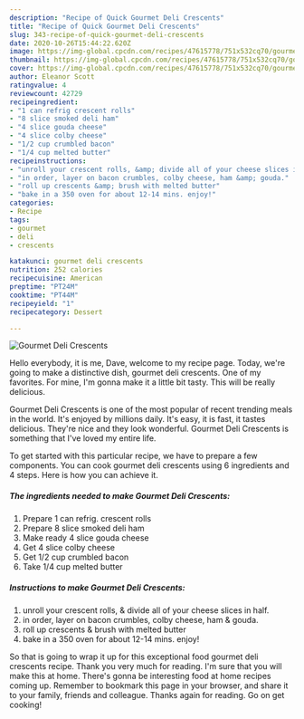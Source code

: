 ```yaml
---
description: "Recipe of Quick Gourmet Deli Crescents"
title: "Recipe of Quick Gourmet Deli Crescents"
slug: 343-recipe-of-quick-gourmet-deli-crescents
date: 2020-10-26T15:44:22.620Z
image: https://img-global.cpcdn.com/recipes/47615778/751x532cq70/gourmet-deli-crescents-recipe-main-photo.jpg
thumbnail: https://img-global.cpcdn.com/recipes/47615778/751x532cq70/gourmet-deli-crescents-recipe-main-photo.jpg
cover: https://img-global.cpcdn.com/recipes/47615778/751x532cq70/gourmet-deli-crescents-recipe-main-photo.jpg
author: Eleanor Scott
ratingvalue: 4
reviewcount: 42729
recipeingredient:
- "1 can refrig crescent rolls"
- "8 slice smoked deli ham"
- "4 slice gouda cheese"
- "4 slice colby cheese"
- "1/2 cup crumbled bacon"
- "1/4 cup melted butter"
recipeinstructions:
- "unroll your crescent rolls, &amp; divide all of your cheese slices in half."
- "in order, layer on bacon crumbles, colby cheese, ham &amp; gouda."
- "roll up crescents &amp; brush with melted butter"
- "bake in a 350 oven for about 12-14 mins. enjoy!"
categories:
- Recipe
tags:
- gourmet
- deli
- crescents

katakunci: gourmet deli crescents 
nutrition: 252 calories
recipecuisine: American
preptime: "PT24M"
cooktime: "PT44M"
recipeyield: "1"
recipecategory: Dessert

---
```



![Gourmet Deli Crescents](https://img-global.cpcdn.com/recipes/47615778/751x532cq70/gourmet-deli-crescents-recipe-main-photo.jpg)

Hello everybody, it is me, Dave, welcome to my recipe page. Today, we're going to make a distinctive dish, gourmet deli crescents. One of my favorites. For mine, I'm gonna make it a little bit tasty. This will be really delicious.

Gourmet Deli Crescents is one of the most popular of recent trending meals in the world. It's enjoyed by millions daily. It's easy, it is fast, it tastes delicious. They're nice and they look wonderful. Gourmet Deli Crescents is something that I've loved my entire life.




To get started with this particular recipe, we have to prepare a few components. You can cook gourmet deli crescents using 6 ingredients and 4 steps. Here is how you can achieve it.

<!--inarticleads1-->

##### The ingredients needed to make Gourmet Deli Crescents:

1. Prepare 1 can refrig. crescent rolls
1. Prepare 8 slice smoked deli ham
1. Make ready 4 slice gouda cheese
1. Get 4 slice colby cheese
1. Get 1/2 cup crumbled bacon
1. Take 1/4 cup melted butter




<!--inarticleads2-->

##### Instructions to make Gourmet Deli Crescents:

1. unroll your crescent rolls, &amp; divide all of your cheese slices in half.
1. in order, layer on bacon crumbles, colby cheese, ham &amp; gouda.
1. roll up crescents &amp; brush with melted butter
1. bake in a 350 oven for about 12-14 mins. enjoy!




So that is going to wrap it up for this exceptional food gourmet deli crescents recipe. Thank you very much for reading. I'm sure that you will make this at home. There's gonna be interesting food at home recipes coming up. Remember to bookmark this page in your browser, and share it to your family, friends and colleague. Thanks again for reading. Go on get cooking!
